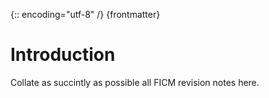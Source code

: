 {:: encoding="utf-8" /}
{frontmatter}

# Introduction

Collate as succintly as possible all FICM revision notes here.
